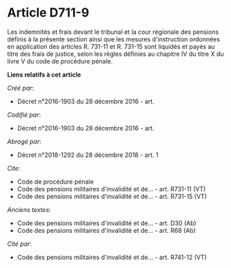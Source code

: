 # Article D711-9

Les indemnités et frais devant le tribunal et la cour régionale des pensions définis à la présente section ainsi que les
mesures d'instruction ordonnées en application des articles R. 731-11 et R. 731-15 sont liquidés et payés au titre des frais
de justice, selon les règles définies au chapitre IV du titre X du livre V du code de procédure pénale.

**Liens relatifs à cet article**

_Créé par_:

  - Décret n°2016-1903 du 28 décembre 2016 - art.

_Codifié par_:

  - Décret n°2016-1903 du 28 décembre 2016 - art.

_Abrogé par_:

  - Décret n°2018-1292 du 28 décembre 2018 - art. 1

_Cite_:

  - Code de procédure pénale
  - Code des pensions militaires d'invalidité et de... - art. R731-11 (VT)
  - Code des pensions militaires d'invalidité et de... - art. R731-15 (VT)

_Anciens textes_:

  - Code des pensions militaires d'invalidité et de... - art. D30 (Ab)
  - Code des pensions militaires d'invalidité et de... - art. R68 (Ab)

_Cité par_:

  - Code des pensions militaires d'invalidité et de... - art. R741-12 (VT)
